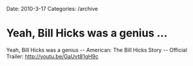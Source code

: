 Date: 2010-3-17
Categories: /archive

# Yeah, Bill Hicks was a genius ...

Yeah, Bill Hicks was a genius -- American: The Bill Hicks Story -- Official Trailer: <a href="http://youtu.be/GaUvt81gH9c" rel="nofollow">http://youtu.be/GaUvt81gH9c</a>
